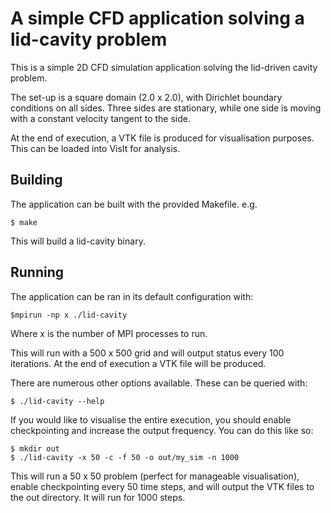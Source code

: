 # A simple CFD application solving a lid-cavity problem

This is a simple 2D CFD simulation application solving the lid-driven cavity problem.

The set-up is a square domain (2.0 x 2.0), with Dirichlet boundary conditions on all sides. Three sides are stationary, while one side is moving with a constant velocity tangent to the side.

At the end of execution, a VTK file is produced for visualisation purposes. This can be loaded into VisIt for analysis.

## Building

The application can be built with the provided Makefile. e.g.

```
$ make
```

This will build a lid-cavity binary.

## Running

The application can be ran in its default configuration with:

```
$mpirun -np x ./lid-cavity 
```
Where x is the number of MPI processes to run.

This will run with a 500 x 500 grid and will output status every 100 iterations. At the end of execution a VTK file will be produced. 

There are numerous other options available. These can be queried with:

```
$ ./lid-cavity --help
```

If you would like to visualise the entire execution, you should enable checkpointing and increase the output frequency. You can do this like so:

```
$ mkdir out
$ ./lid-cavity -x 50 -c -f 50 -o out/my_sim -n 1000
```

This will run a 50 x 50 problem (perfect for manageable visualisation), enable checkpointing every 50 time steps, and will output the VTK files to the out directory. It will run for 1000 steps.